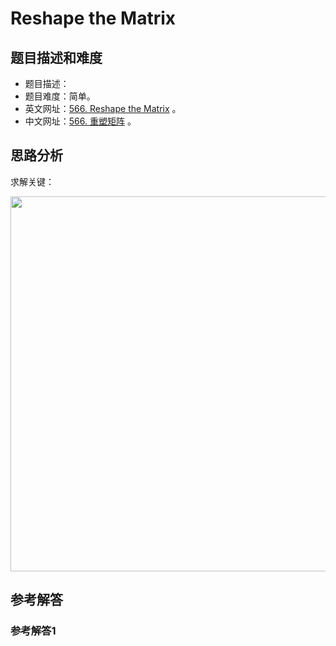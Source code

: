 # Reshape the Matrix

## 题目描述和难度
+ 题目描述：
+ 题目难度：简单。
+ 英文网址：[566. Reshape the Matrix](https://leetcode.com/problems/reshape-the-matrix/description/)  。
+ 中文网址：[566. 重塑矩阵](https://leetcode-cn.com/problems/reshape-the-matrix/description/)  。
## 思路分析
求解关键：

<img src="https://liweiwei1419.github.io/images/leetcode-solution/" width="600">

## 参考解答
### 参考解答1

```java

```